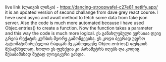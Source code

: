 live link (ლაივის ლინკი) - https://dancing-stroopwafel-c27e81.netlify.app/ it is an updated version of second challange from dave grey react course. I heve used async and await method to fetch some data from fake json server. Also the code is much more automated because i have used Objec.entries() to create a function. Now the function takes a parameter and this way the code  is much more logical. ეს განახლებული ვერსიაა დეივ გრეის რექატის კურსის მეორე გამოწვევისა. ეს კოდი ბევრად უფრო ავტომატიზირებულია რადგან მე გამოვიყენე  Objec.entries() ფუნციის შესაქმნელად. ხოლო ეს ფუნქცია კი პარამეტრს იღებს და კოდიც შესაბამისად მეტად ლოგიკური გახდა. 
